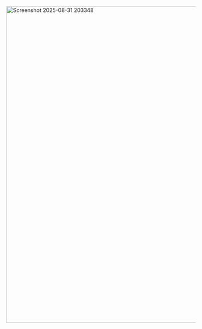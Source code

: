 <img width="1919" height="841" alt="Screenshot 2025-08-31 203348" src="https://github.com/user-attachments/assets/358fdfd5-8101-47a6-9d06-e6a0f3014dfd" />


